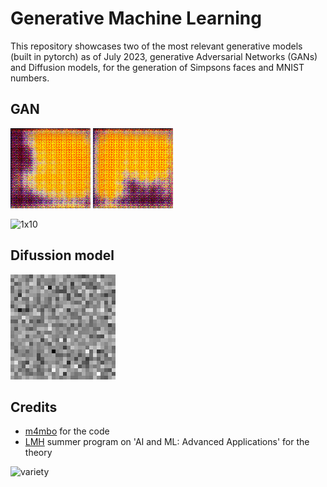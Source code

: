 # Generative Machine Learning

This repository showcases two of the most relevant generative models (built in pytorch) as of July 2023, generative Adversarial Networks (GANs) and Diffusion models, for the generation of Simpsons faces and MNIST numbers.

## GAN

![homer](res/homer.gif)
![marge](res/marge.gif)

![1x10](res/1x10.gif)


## Difussion model

![diff](res/generated_images.gif)


## Credits

* [m4mbo](https://github.com/m4mbo) for the code
* [LMH](https://www.lmh.ox.ac.uk/) summer program on 'AI and ML: Advanced Applications' for the theory


![variety](res/variety.png)
